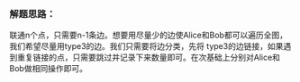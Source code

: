 ### 解题思路：
联通n个点，只需要n-1条边。想要用尽量少的边使Alice和Bob都可以遍历全图，我们希望尽量用type3的边。我们只需要将边分类，先将
type3的边链接，如果遇到重复链接的点，只需要跳过并记录下来数量即可。在次基础上分别对Alice和Bob做相同操作即可。